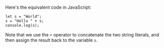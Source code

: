 
Here's the equivalent code in JavaScript:

```
let s = "World";
s = "Hello " + s;
console.log(s);
```
Note that we use the `+` operator to concatenate the two string literals, and then assign the result back to the variable `s`.
